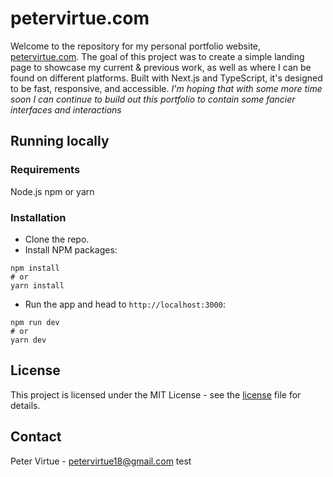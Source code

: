 # petervirtue.com

Welcome to the repository for my personal portfolio website, [petervirtue.com](https://petervirtue.com). The goal of this project was to create a simple landing page to showcase my current & previous work, as well as where I can be found on different platforms. Built with Next.js and TypeScript, it's designed to be fast, responsive, and accessible.
*I'm hoping that with some more time soon I can continue to build out this portfolio to contain some fancier interfaces and interactions*

## Running locally

### Requirements

Node.js
npm or yarn

### Installation

- Clone the repo.
- Install NPM packages:

```(bash)
npm install
# or
yarn install
```

- Run the app and head to `http://localhost:3000`:

```(bash)
npm run dev
# or
yarn dev
```

## License

This project is licensed under the MIT License - see the [license](./LICENSE) file for details.

## Contact

Peter Virtue - <petervirtue18@gmail.com>
test
